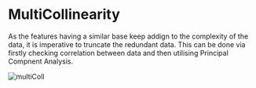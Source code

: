 # MultiCollinearity

As the features having a similar base keep addign to the complexity of the data, it is imperative to truncate the 
redundant data. This can be done via firstly checking correlation between data and then utilising Principal Compnent Analysis.

![multiColl](https://user-images.githubusercontent.com/55191934/76852797-1ec4dd00-6872-11ea-805f-f1d0f596bbfe.PNG)


